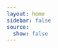 ```yaml
---
layout: home
sidebar: false
source:
  show: false
---
```


<script setup>
import Home from '@theme/home/Home-EN.vue'

</script>

<Home />

<!-- <HomeTeam /> -->
